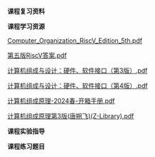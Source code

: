 **课程复习资料**

**课程学习资源**

[Computer_Organization_RiscV_Edition_5th.pdf](https://gh.hitcs.cc/https://raw.githubusercontent.com/HIT-OpenCS/CS_Courses/main/公共课程/计算机组成原理/课程学习资源/Computer_Organization_RiscV_Edition_5th.pdf)

[第五版RiscV答案.pdf](https://gh.hitcs.cc/https://raw.githubusercontent.com/HIT-OpenCS/CS_Courses/main/公共课程/计算机组成原理/课程学习资源/第五版RiscV答案.pdf)

[计算机组成与设计：硬件、软件接口（第3版）.pdf](https://gh.hitcs.cc/https://raw.githubusercontent.com/HIT-OpenCS/CS_Courses/main/公共课程/计算机组成原理/课程学习资源/计算机组成与设计：硬件、软件接口（第3版）.pdf)

[计算机组成与设计：硬件、软件接口（第4版）.pdf](https://gh.hitcs.cc/https://raw.githubusercontent.com/HIT-OpenCS/CS_Courses/main/公共课程/计算机组成原理/课程学习资源/计算机组成与设计：硬件、软件接口（第4版）.pdf)

[计算机组成原理-2024春-开箱手册.pdf](https://gh.hitcs.cc/https://raw.githubusercontent.com/HIT-OpenCS/CS_Courses/main/公共课程/计算机组成原理/课程学习资源/计算机组成原理-2024春-开箱手册.pdf)

[计算机组成原理第3版(唐朔飞)(Z-Library).pdf](https://gh.hitcs.cc/https://raw.githubusercontent.com/HIT-OpenCS/CS_Courses/main/公共课程/计算机组成原理/课程学习资源/计算机组成原理第3版(唐朔飞)(Z-Library).pdf)

**课程实验指导**

**课程练习题目**

